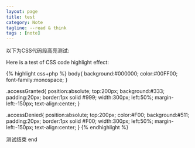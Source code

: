 ```yaml
---
layout: page
title: test
category: Note
tagline: --read & think
tags : [note]
---
```


以下为CSS代码段高亮测试:

Here is a test of CSS code highlight effect:

{% highlight css+php %}
body{
	background:#000000;
	color:#00FF00;
	font-family:monospace;
}

.accessGranted{
	position:absolute;
	top:200px;
	background:#333;
	padding:20px;
	border:1px solid #999;
	width:300px;
	left:50%;
	margin-left:-150px;
	text-align:center;
}

.accessDenied{
	position:absolute;
	top:200px;
	color:#F00;
	background:#511;
	padding:20px;
	border:1px solid #F00;
	width:300px;
	left:50%;
	margin-left:-150px;
	text-align:center;
}
{% endhighlight %}

测试结束
end